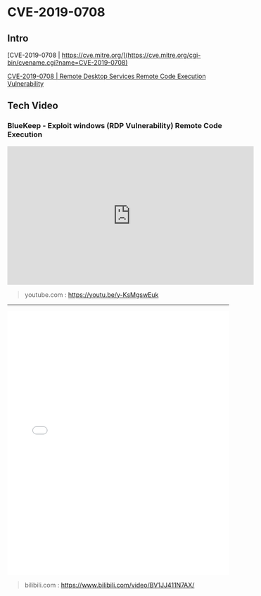 # CVE-2019-0708

## Intro
[CVE-2019-0708 | https://cve.mitre.org/](https://cve.mitre.org/cgi-bin/cvename.cgi?name=CVE-2019-0708)

[CVE-2019-0708 | Remote Desktop Services Remote Code Execution Vulnerability](https://portal.msrc.microsoft.com/en-US/security-guidance/advisory/CVE-2019-0708)


## Tech Video
### BlueKeep - Exploit windows (RDP Vulnerability) Remote Code Execution
<iframe width="560" height="315" src="https://www.youtube.com/embed/y-KsMgswEuk" frameborder="0" allow="accelerometer; autoplay; clipboard-write; encrypted-media; gyroscope; picture-in-picture" allowfullscreen></iframe>

> youtube.com : https://youtu.be/y-KsMgswEuk

---

<iframe width="100%" height="600" src="//player.bilibili.com/player.html?aid=67600990&bvid=BV1JJ411N7AX&cid=117199945&page=1&as_wide=1&high_quality=1" scrolling="no" border="0" frameborder="no" framespacing="0" allowfullscreen="true"> </iframe>

> bilibili.com : https://www.bilibili.com/video/BV1JJ411N7AX/
